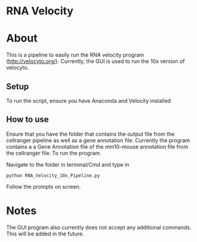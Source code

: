 # RNA Velocity

# About
This is a pipeline to easily run the RNA velocity program (http://velocyto.org/). Currently, the GUI is used to run the 10x version of velocyto. 

## Setup
To run the script, ensure you have Anaconda and Velocity installed

## How to use
Ensure that you have the folder that contains the output file from the cellranger pipeline as well as a gene annotation file. Currently the program contains a a Gene Annotation file of the mm10-mouse annotation file from the cellranger file. To run the program. 

Navigate to the folder in terminal/Cmd and type in

```
python RNA_Velocity_10x_Pipeline.py
```

Follow the prompts on screen. 


# Notes
The GUI program also currently does not accept any additional commands. This will be added in the future. 

